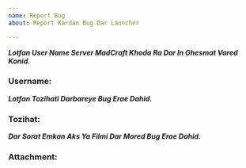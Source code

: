 ```yaml
---
name: Report Bug
about: Report Kardan Bug Dar Launcher

---
```


___Lotfan User Name Server MadCraft Khoda Ra Dar In Ghesmat Vared Konid.___
### Username:

___Lotfan Tozihati Darbareye Bug Erae Dahid.___
### Tozihat:

___Dar Sorat Emkan Aks Ya Filmi Dar Mored Bug Erae Dahid.___
### Attachment:
